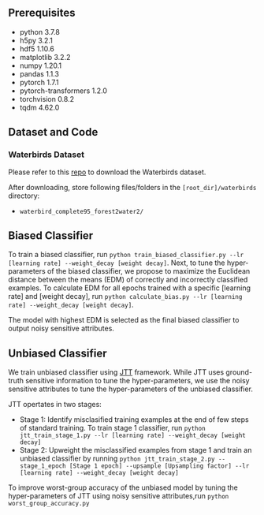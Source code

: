 ## Prerequisites

- python 3.7.8
- h5py 3.2.1
- hdf5 1.10.6
- matplotlib 3.2.2
- numpy 1.20.1
- pandas 1.1.3
- pytorch 1.7.1
- pytorch-transformers 1.2.0
- torchvision 0.8.2
- tqdm 4.62.0

## Dataset and Code

### Waterbirds Dataset
Please refer to this [repo](https://github.com/kohpangwei/group_DRO) to download the Waterbirds dataset. 

After downloading, store following files/folders in the `[root_dir]/waterbirds` directory:

- `waterbird_complete95_forest2water2/`

## Biased Classifier
To train a biased classifier, run ```python train_biased_classifier.py --lr [learning rate] --weight_decay [weight decay]```.
Next, to tune the hyper-parameters of the biased classifier, we propose to maximize the Euclidean distance between the means (EDM) of correctly and incorrectly classified examples. To calculate EDM for all epochs trained with a specific [learning rate] and [weight decay], run ```python calculate_bias.py --lr [learning rate] --weight_decay [weight decay]```.

The model with highest EDM is selected as the final biased classifier to output noisy sensitive attributes.

## Unbiased Classifier
We train unbiased classifier using [JTT](https://proceedings.mlr.press/v139/liu21f.html) framework. While JTT uses ground-truth sensitive information to tune the hyper-parameters, we use the noisy sensitive attributes to tune the hyper-parameters of the unbiased classifier.

JTT opertates in two stages:
* Stage 1: Identify misclasified training examples at the end of few steps of standard training. To train stage 1 classifier, run ```python jtt_train_stage_1.py --lr [learning rate] --weight_decay [weight decay]```
* Stage 2: Upweight the misclassified examples from stage 1 and train an unbiased classifier by running ```python jtt_train_stage_2.py --stage_1_epoch [Stage 1 epoch] --upsample [Upsampling factor] --lr [learning rate] --weight_decay [weight decay]``` 

To improve worst-group accuracy of the unbiased model by tuning the hyper-parameters of JTT using noisy sensitive attributes,run ```python worst_group_accuracy.py``` 



